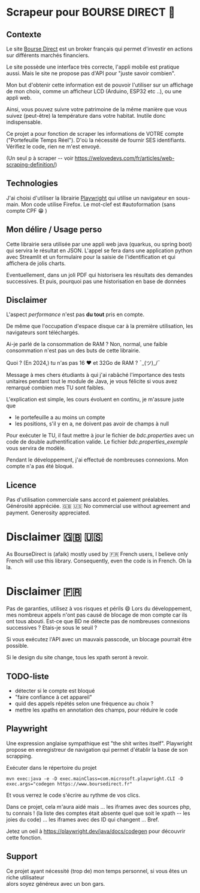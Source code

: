 # Scrapeur pour BOURSE DIRECT :bank:

## Contexte
Le site [Bourse Direct](https://www.boursedirect.fr/) est un broker français 
qui permet d'investir en actions sur différents marchés financiers.  

Le site possède une interface très correcte, l'appli mobile est pratique aussi.
Mais le site ne propose pas d'API pour "juste savoir combien".

Mon but d'obtenir cette information est de pouvoir l'utiliser sur un affichage de mon choix, 
comme un afficheur LCD (Arduino, ESP32 etc ..), ou une appli web. 

Ainsi, vous pouvez suivre votre patrimoine de la même manière que vous suivez (peut-être) 
la température dans votre habitat. Inutile donc indispensable.

Ce projet a pour fonction de scraper les informations de VOTRE compte ("Portefeuille Temps Réel").
D'où la nécessité de fournir SES identifiants. 
Vérifiez le code, rien ne m'est envoyé.

(Un seul p à scraper -- voir https://welovedevs.com/fr/articles/web-scraping-definition/)


## Technologies
J'ai choisi d'utiliser la librairie [Playwright](https://playwright.dev) qui utilise un navigateur en sous-main. 
Mon code utilise Firefox. Le mot-clef est #autoformation (sans compte CPF :grin: )

## Mon délire / Usage perso
Cette librairie sera utilisée par une appli web java (quarkus, ou spring boot) qui servira le résultat en JSON.
L'appel se fera dans une application python avec Streamlit 
et un formulaire pour la saisie de l'identification
et qui affichera de jolis charts.

Eventuellement, dans un joli PDF qui historisera les résultats des demandes successives.
Et puis, pourquoi pas une historisation en base de données

## Disclaimer
L'aspect *performance* n'est pas **du tout** pris en compte.

De même que l'occupation d'espace disque car à la première utilisation, les navigateurs 
sont téléchargés.

Ai-je parlé de la consommation de RAM ? Non, normal, une faible consommation n'est pas 
un des buts de cette librairie. 

Quoi ? (En 2024,) tu n'as pas 16 :heart: et 32Go de RAM ? ¯\_(ツ)_/¯ 

Message à mes chers étudiants à qui j'ai rabâché l'importance des tests unitaires 
pendant tout le module de Java, je vous félicite si vous avez remarqué combien mes TU sont faibles.

L'explication est simple, les cours évoluent en continu, je m'assure juste que
* le portefeuille a au moins un compte
* les positions, s'il y en a, ne doivent pas avoir de champs à null 

Pour exécuter le TU, il faut mettre à jour le fichier de *bdc.properties* avec un code de double authentification valide.
Le fichier *bdc.properties_exemple* vous servira de modèle.

Pendant le développement, j'ai effectué de nombreuses connexions. 
Mon compte n'a pas été bloqué.

## Licence
Pas d'utilisation commerciale sans accord et paiement préalables. Générosité appréciée.
:gb: :us: No commercial use without agreement and payment. Generosity appreciated.


# Disclaimer :gb: :us: 
As BourseDirect is (afaik) mostly used by :fr: French users, 
I believe only French will use this library. 
Consequently, even the code is in French. Oh la la.  

# Disclaimer :fr:
Pas de garanties, utilisez à vos risques et périls :smile:
Lors du développement, mes nombreux appels n'ont pas causé 
de blocage de mon compte car ils ont tous abouti.
Est-ce que BD ne détecte pas de nombreuses connexions successives ? Etais-je sous le seuil ?

Si vous exécutez l'API avec un mauvais passcode, un blocage pourrait être possible. 

Si le design du site change, tous les xpath seront à revoir.

## TODO-liste
* détecter si le compte est bloqué
* "faire confiance à cet appareil"
* quid des appels répétés selon une fréquence au choix ?
* mettre les xpaths en annotation des champs, pour réduire le code

## Playwright 
Une expression anglaise sympathique est "the shit writes itself".
Playwright propose en enregistreur de navigation qui permet d'établir la base de son scrapping.

Exécuter dans le répertoire du projet

``
mvn exec:java -e -D exec.mainClass=com.microsoft.playwright.CLI -D exec.args="codegen https://www.boursedirect.fr"
``

Et vous verrez le code s'écrire au rythme de vos clics.

Dans ce projet, cela m'aura aidé mais ... les iframes avec des sources php, tu connais !
(la liste des comptes était absente quel que soit le xpath -- les joies du code) ... les iframes avec des ID qui changent ...
Bref.

Jetez un oeil à  https://playwright.dev/java/docs/codegen pour découvrir cette fonction.

## Support 
Ce projet ayant nécessité (trop de) mon temps personnel, si vous êtes un riche utilisateur  
alors soyez généreux avec un bon gars.